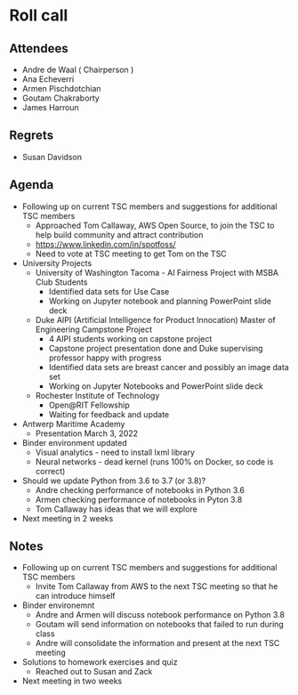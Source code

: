 # Roll call
## Attendees

- Andre de Waal ( Chairperson )
- Ana Echeverri
- Armen Pischdotchian
- Goutam Chakraborty
- James Harroun

## Regrets

- Susan Davidson

## Agenda

- Following up on current TSC members and suggestions for additional TSC members
  - Approached Tom Callaway, AWS Open Source, to join the TSC to help build community and attract contribution 
  - https://www.linkedin.com/in/spotfoss/
  - Need to vote at TSC meeting to get Tom on the TSC 
- University Projects 
  - University of Washington Tacoma - AI Fairness Project with MSBA Club Students
    - Identified data sets for Use Case
    - Working on Jupyter notebook and planning PowerPoint slide deck
  - Duke AIPI (Artificial Intelligence for Product Innocation) Master of Engineering Campstone Project
    - 4 AIPI students working on capstone project
    - Capstone project presentation done and Duke supervising professor happy with progress
    - Identified data sets are breast cancer and possibly an image data set 
    - Working on Jupyter Notebooks and PowerPoint slide deck    
  - Rochester Institute of Technology
    - Open@RIT Fellowship
    - Waiting for feedback and update
- Antwerp Maritime Academy
  - Presentation March 3, 2022
- Binder environment updated 
  - Visual analytics - need to install lxml library
  - Neural networks - dead kernel (runs 100% on Docker, so code is correct)
- Should we update Python from 3.6 to 3.7 (or 3.8)?
  - Andre checking performance of notebooks in Python 3.6
  - Armen checking performance of notebooks in Pyton 3.8
  - Tom Callaway has ideas that we will explore
- Next meeting in 2 weeks

## Notes

- Following up on current TSC members and suggestions for additional TSC members
  - Invite Tom Callaway from AWS to the next TSC meeting so that he can introduce himself
- Binder environemnt
  - Andre and Armen will discuss notebook performance on Python 3.8
  - Goutam will send information on notebooks that failed to run during class
  - Andre will consolidate the information and present at the next TSC meeting
- Solutions to homework exercises and quiz
  - Reached out to Susan and Zack 
- Next meeting in two weeks
